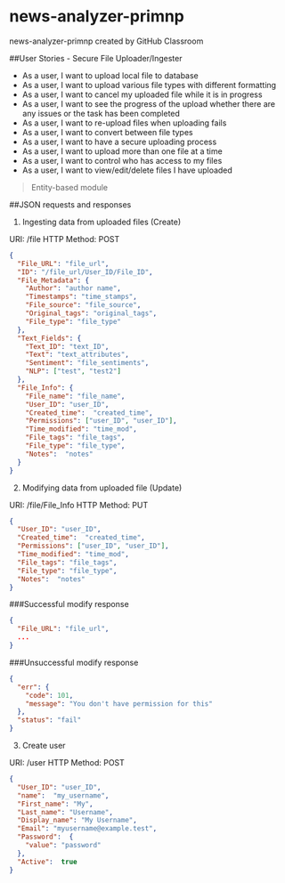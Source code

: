 # news-analyzer-primnp
news-analyzer-primnp created by GitHub Classroom

##User Stories - Secure File Uploader/Ingester
*  As a user, I want to upload local file to database
*  As a user, I want to upload various file types with different formatting
*  As a user, I want to cancel my uploaded file while  it is in progress
*  As a user, I want to see the progress of the upload whether there are any issues or the task has been completed
*  As a user, I want to re-upload files when uploading fails
*  As a user, I want to convert between file types
*  As a user, I want to have a secure uploading process
*  As a user, I want to upload more than one file at a time
*  As a user, I want to control who has access to my files
*  As a user, I want to view/edit/delete files I have uploaded

>  Entity-based module


##JSON requests and responses
1. Ingesting data from uploaded files (Create)

URI: /file
HTTP Method: POST
```JSON
{
  "File_URL": "file_url",
  "ID": "/file_url/User_ID/File_ID",
  "File_Metadata": {
    "Author": "author name",
    "Timestamps": "time_stamps",
    "File_source": "file_source",
    "Original_tags": "original_tags",
    "File_type": "file_type"
  },
  "Text_Fields": {
    "Text_ID": "text_ID",
    "Text": "text_attributes",
    "Sentiment": "file_sentiments",
    "NLP": ["test", "test2"]
  },
  "File_Info": {
    "File_name": "file_name",
    "User_ID": "user_ID",
    "Created_time":  "created_time",
    "Permissions": ["user_ID", "user_ID"],
    "Time_modified": "time_mod",
    "File_tags": "file_tags",
    "File_type": "file_type",
    "Notes":  "notes"
  }
}
```

2. Modifying data from uploaded file (Update)

URI: /file/File_Info
HTTP Method: PUT
```JSON
{
  "User_ID": "user_ID",
  "Created_time":  "created_time",
  "Permissions": ["user_ID", "user_ID"],
  "Time_modified": "time_mod",
  "File_tags": "file_tags",
  "File_type": "file_type",
  "Notes":  "notes"
}
```

###Successful modify response
```JSON
{
  "File_URL": "file_url",
  ...
}
```
###Unsuccessful modify response
```JSON
{
  "err": {
    "code": 101,
    "message": "You don't have permission for this"
  },
  "status": "fail"
}
```

3. Create user

URI:  /user
HTTP Method: POST
```JSON
{
  "User_ID": "user_ID",
  "name":  "my_username",
  "First_name": "My",
  "Last_name": "Username",
  "Display_name": "My Username",
  "Email": "myusername@example.test",
  "Password":  {
    "value": "password"
  },
  "Active":  true
}
```
